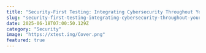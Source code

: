 ```yaml
---
title: "Security-First Testing: Integrating Cybersecurity Throughout Your Test Pipeline: Best Practices and Real-World Examples"
slug: "security-first-testing-integrating-cybersecurity-throughout-your-test-pipeline-best-practices-and-real-world-examples"
date: 2025-06-18T07:00:50.129Z
category: "Security"
image: "https://xtest.ing/Cover.png"
featured: true
---
```


